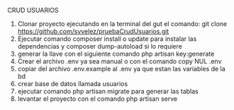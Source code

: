CRUD USUARIOS

1. Clonar proyecto ejecutando en la terminal del gut el comando: git clone https://github.com/svvelez/pruebaCrudUsuarios.git
2. Ejecutar comando composer install o update para instalar las dependencias y composer dump-autoload si lo requiere
3. generar la llave con el siguiente comando php artisan key:generate
4. Crear el archivo .env ya sea manual o con el comando copy NUL .env
5. copiar del archivo .env.example  al .env ya que estan las variables de la bd
6. crear base de datos llamada usuarios
7. ejecutar comando php artisan migrate para generar las tablas
8.  levantar el proyecto con el comando php artisan serve

